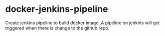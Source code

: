 # docker-jenkins-pipeline
Create jenkins pipeline to build docker image .A pipeline on jenkins will get triggered when there is change to the github repo.

